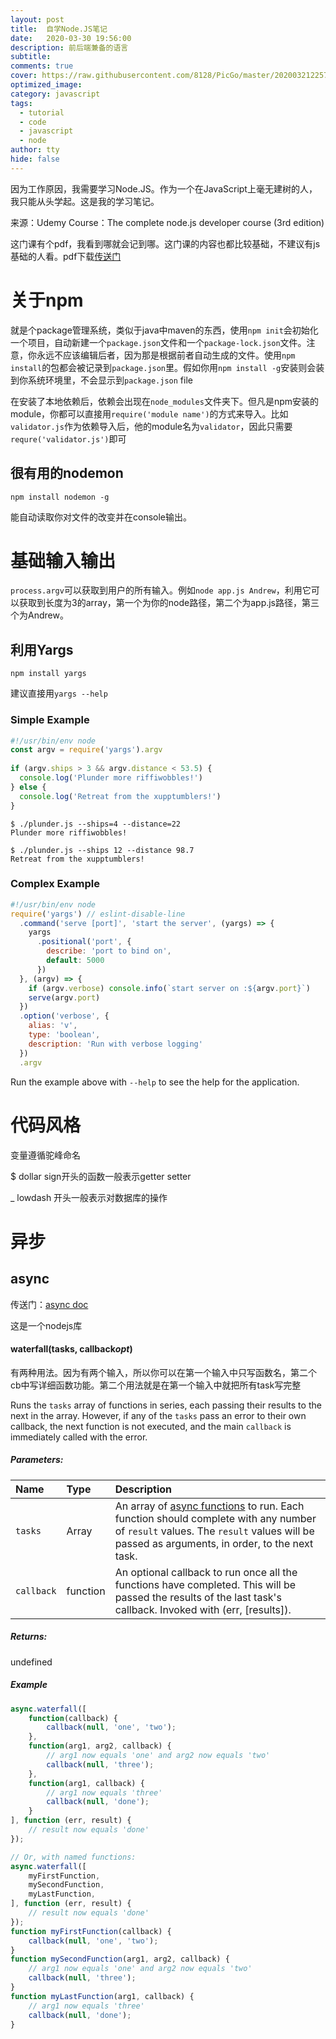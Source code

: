 ```yaml
---
layout: post
title:  自学Node.JS笔记
date:   2020-03-30 19:56:00
description: 前后端兼备的语言
subtitle: 
comments: true
cover: https://raw.githubusercontent.com/8128/PicGo/master/20200321225737.png
optimized_image: 
category: javascript
tags:
  - tutorial
  - code
  - javascript
  - node
author: tty
hide: false
---
```


因为工作原因，我需要学习Node.JS。作为一个在JavaScript上毫无建树的人，我只能从头学起。这是我的学习笔记。

来源：Udemy Course：The complete node.js developer course (3rd edition)

这门课有个pdf，我看到哪就会记到哪。这门课的内容也都比较基础，不建议有js基础的人看。pdf下载[传送门](https://github.com/8128/LC-solution/raw/master/test/src/com/node.pdf)

# 关于npm

就是个package管理系统，类似于java中maven的东西，使用`npm init`会初始化一个项目，自动新建一个`package.json`文件和一个`package-lock.json`文件。注意，你永远不应该编辑后者，因为那是根据前者自动生成的文件。使用`npm install`的包都会被记录到`package.json`里。假如你用`npm install -g`安装则会装到你系统环境里，不会显示到`package.json` file

在安装了本地依赖后，依赖会出现在`node_modules`文件夹下。但凡是npm安装的module，你都可以直接用`require('module name')`的方式来导入。比如`validator.js`作为依赖导入后，他的module名为`validator`，因此只需要`requre('validator.js')`即可

## 很有用的nodemon

```shell
npm install nodemon -g
```

能自动读取你对文件的改变并在console输出。

# 基础输入输出

`process.argv`可以获取到用户的所有输入。例如`node app.js Andrew`，利用它可以获取到长度为3的array，第一个为你的node路径，第二个为app.js路径，第三个为Andrew。

## 利用Yargs

```shell
npm install yargs
```

建议直接用`yargs --help`

### Simple Example

```js
#!/usr/bin/env node
const argv = require('yargs').argv
 
if (argv.ships > 3 && argv.distance < 53.5) {
  console.log('Plunder more riffiwobbles!')
} else {
  console.log('Retreat from the xupptumblers!')
}
```

```shell
$ ./plunder.js --ships=4 --distance=22
Plunder more riffiwobbles!
 
$ ./plunder.js --ships 12 --distance 98.7
Retreat from the xupptumblers!
```

### Complex Example

```js
#!/usr/bin/env node
require('yargs') // eslint-disable-line
  .command('serve [port]', 'start the server', (yargs) => {
    yargs
      .positional('port', {
        describe: 'port to bind on',
        default: 5000
      })
  }, (argv) => {
    if (argv.verbose) console.info(`start server on :${argv.port}`)
    serve(argv.port)
  })
  .option('verbose', {
    alias: 'v',
    type: 'boolean',
    description: 'Run with verbose logging'
  })
  .argv
```

Run the example above with `--help` to see the help for the application.

# 代码风格

变量遵循驼峰命名

$ dollar sign开头的函数一般表示getter setter

_ lowdash 开头一般表示对数据库的操作

# 异步

## async

传送门：[async doc](https://caolan.github.io/async/v3/)

这是一个nodejs库

#### waterfall(tasks, callback*opt*)

有两种用法。因为有两个输入，所以你可以在第一个输入中只写函数名，第二个cb中写详细函数功能。第二个用法就是在第一个输入中就把所有task写完整

Runs the `tasks` array of functions in series, each passing their results to the next in the array. However, if any of the `tasks` pass an error to their own callback, the next function is not executed, and the main `callback` is immediately called with the error.

##### Parameters:

| Name       | Type                | Description                                                  |
| :--------- | :------------------ | :----------------------------------------------------------- |
| `tasks`    | Array               | An array of [async functions](https://caolan.github.io/async/v3/global.html) to run. Each function should complete with any number of `result` values. The `result` values will be passed as arguments, in order, to the next task. |
| `callback` | function <optional> | An optional callback to run once all the functions have completed. This will be passed the results of the last task's callback. Invoked with (err, [results]). |

##### Returns:

undefined

##### Example

```js
async.waterfall([
    function(callback) {
        callback(null, 'one', 'two');
    },
    function(arg1, arg2, callback) {
        // arg1 now equals 'one' and arg2 now equals 'two'
        callback(null, 'three');
    },
    function(arg1, callback) {
        // arg1 now equals 'three'
        callback(null, 'done');
    }
], function (err, result) {
    // result now equals 'done'
});

// Or, with named functions:
async.waterfall([
    myFirstFunction,
    mySecondFunction,
    myLastFunction,
], function (err, result) {
    // result now equals 'done'
});
function myFirstFunction(callback) {
    callback(null, 'one', 'two');
}
function mySecondFunction(arg1, arg2, callback) {
    // arg1 now equals 'one' and arg2 now equals 'two'
    callback(null, 'three');
}
function myLastFunction(arg1, callback) {
    // arg1 now equals 'three'
    callback(null, 'done');
}
```